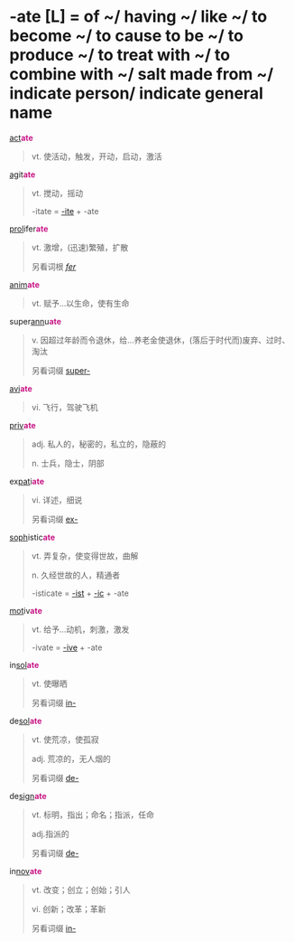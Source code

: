# -ate [L] = of ~/ having ~/ like ~/ to become ~/ to cause to be ~/ to produce ~/ to treat with ~/ to combine with ~/ salt made from ~/ indicate person/ indicate general name

[act](_act_.md)<b style="color: #C71585;">ate</b>
> vt. 使活动，触发，开动，启动，激活

[ag](_ag_.md)it<b style="color: #C71585;">ate</b>
> vt. 搅动，摇动
>
> -itate = [-ite](-ite.md) + -ate

[prol](_prol_.md)ifer<b style="color: #C71585;">ate</b>
> vt. 激增，(迅速)繁殖，扩散
>
> 另看词根 [_fer_](_fer_.md)

[anim](_anim_.md)<b style="color: #C71585;">ate</b>
> vt. 赋予...以生命，使有生命

super[ann](_ann_.md)u<b style="color: #C71585;">ate</b>
> v. 因超过年龄而令退休，给...养老金使退休，(落后于时代而)废弃、过时、淘汰
>
> 另看词缀 [super-](super-.md)

[avi](_avi_.md)<b style="color: #C71585;">ate</b>
> vi. 飞行，驾驶飞机

[priv](_priv_.md)<b style="color: #C71585;">ate</b>
> adj. 私人的，秘密的，私立的，隐蔽的
>
> n. 士兵，隐士，阴部

ex[pat](_pat_.1.md)i<b style="color: #C71585;">ate</b>
> vi. 详述，细说
>
> 另看词缀 [ex-](ex-.md)

[soph](_soph_.md)istic<b style="color: #C71585;">ate</b>
> vt. 弄复杂，使变得世故，曲解
>
> n. 久经世故的人，精通者
>
> -isticate = [-ist](-ist.md) + [-ic](-ic.md) + -ate

[mot](_mov_.md)iv<b style="color: #C71585;">ate</b>
> vt. 给予...动机，刺激，激发
>
> -ivate = [-ive](-ive.md) + -ate

in[sol](_sol_.md)<b style="color: #C71585;">ate</b>
> vt. 使曝晒
>
> 另看词缀 [in-](in-.2.md)

de[sol](_sol_.md)<b style="color: #C71585;">ate</b>
> vt. 使荒凉，使孤寂
>
> adj. 荒凉的，无人烟的
>
> 另看词缀 [de-](de-.md)

de[sign](_sign_.md)<b style="color: #C71585;">ate</b>
> vt. 标明，指出；命名；指派，任命
>
> adj.指派的
>
> 另看词缀 [de-](de-.md)

in[nov](_nov_.md)<b style="color: #C71585;">ate</b>
> vt. 改变；创立；创始；引人
>
> vi. 创新；改革；革新
>
> 另看词缀 [in-](in-.2.md)